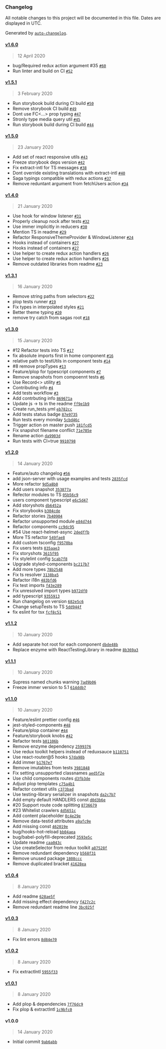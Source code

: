 ### Changelog

All notable changes to this project will be documented in this file. Dates are displayed in UTC.

Generated by [`auto-changelog`](https://github.com/CookPete/auto-changelog).

#### [v1.6.0](https://github.com/apptension/cra-template-apptension/compare/v1.5.1...v1.6.0)

> 12 April 2020

- bug/Required redux action argument #35 [`#60`](https://github.com/apptension/cra-template-apptension/pull/60)
- Run linter and build on CI [`#52`](https://github.com/apptension/cra-template-apptension/pull/52)

#### [v1.5.1](https://github.com/apptension/cra-template-apptension/compare/v1.5.0...v1.5.1)

> 3 February 2020

- Run storybook build during CI build [`#50`](https://github.com/apptension/cra-template-apptension/pull/50)
- Remove storybook CI build [`#49`](https://github.com/apptension/cra-template-apptension/pull/49)
- Dont use FC&lt;...&gt; prop typing [`#47`](https://github.com/apptension/cra-template-apptension/pull/47)
- Stronly type media query util [`#45`](https://github.com/apptension/cra-template-apptension/pull/45)
- Run storybook build during CI build [`#44`](https://github.com/apptension/cra-template-apptension/pull/44)

#### [v1.5.0](https://github.com/apptension/cra-template-apptension/compare/v1.4.0...v1.5.0)

> 23 January 2020

- Add set of react responsive utils [`#43`](https://github.com/apptension/cra-template-apptension/pull/43)
- Freeze storybook deps version [`#42`](https://github.com/apptension/cra-template-apptension/pull/42)
- Fix extract-intl for TS messages [`#38`](https://github.com/apptension/cra-template-apptension/pull/38)
- Dont override existing translations with extract-intl [`#40`](https://github.com/apptension/cra-template-apptension/pull/40)
- Saga typings compatible with redux actions [`#37`](https://github.com/apptension/cra-template-apptension/pull/37)
- Remove reduntant argument from fetchUsers action [`#34`](https://github.com/apptension/cra-template-apptension/pull/34)

#### [v1.4.0](https://github.com/apptension/cra-template-apptension/compare/v1.3.1...v1.4.0)

> 21 January 2020

- Use hook for window listener [`#31`](https://github.com/apptension/cra-template-apptension/pull/31)
- Properly cleanup nock after tests [`#32`](https://github.com/apptension/cra-template-apptension/pull/32)
- Use immer implicitly in reducers [`#30`](https://github.com/apptension/cra-template-apptension/pull/30)
- Mention TS in readme [`#29`](https://github.com/apptension/cra-template-apptension/pull/29)
- Refactor ResponsiveThemeProvider & WindowListener [`#24`](https://github.com/apptension/cra-template-apptension/pull/24)
- Hooks instead of containers [`#27`](https://github.com/apptension/cra-template-apptension/pull/27)
- Hooks instead of containers [`#27`](https://github.com/apptension/cra-template-apptension/pull/27)
- Use helper to create redux action handlers [`#26`](https://github.com/apptension/cra-template-apptension/pull/26)
- Use helper to create redux action handlers [`#26`](https://github.com/apptension/cra-template-apptension/pull/26)
- Remove outdated libraries from readme [`#23`](https://github.com/apptension/cra-template-apptension/pull/23)

#### [v1.3.1](https://github.com/apptension/cra-template-apptension/compare/v1.3.0...v1.3.1)

> 16 January 2020

- Remove string paths from selectors [`#22`](https://github.com/apptension/cra-template-apptension/pull/22)
- plop tests runner [`#19`](https://github.com/apptension/cra-template-apptension/pull/19)
- Fix types in interpolated styles [`#21`](https://github.com/apptension/cra-template-apptension/pull/21)
- Better theme typing [`#20`](https://github.com/apptension/cra-template-apptension/pull/20)
- remove try catch from sagas root [`#18`](https://github.com/apptension/cra-template-apptension/pull/18)

#### [v1.3.0](https://github.com/apptension/cra-template-apptension/compare/v1.2.0...v1.3.0)

> 15 January 2020

- #12 Refactor tests into TS [`#17`](https://github.com/apptension/cra-template-apptension/pull/17)
- fix absolute imports first in home component [`#16`](https://github.com/apptension/cra-template-apptension/pull/16)
- relative path to testUtils in component tests [`#14`](https://github.com/apptension/cra-template-apptension/pull/14)
- #8 remove propTypes [`#13`](https://github.com/apptension/cra-template-apptension/pull/13)
- Feature/plop for typescript components [`#7`](https://github.com/apptension/cra-template-apptension/pull/7)
- Remove snapshots from compoennt tests [`#6`](https://github.com/apptension/cra-template-apptension/pull/6)
- Use Record&lt;&gt; utility [`#5`](https://github.com/apptension/cra-template-apptension/pull/5)
- Contributing info [`#4`](https://github.com/apptension/cra-template-apptension/pull/4)
- Add tests workflow [`#3`](https://github.com/apptension/cra-template-apptension/pull/3)
- Add contrbuting info [`869671a`](https://github.com/apptension/cra-template-apptension/commit/869671a1c520a040016f115a323140b12aab30bb)
- Update js -&gt; ts in the readme [`ff9e1b9`](https://github.com/apptension/cra-template-apptension/commit/ff9e1b90619ae14c081c0b6d52ef1921917b2f0b)
- Create run_tests.yml [`eb782cc`](https://github.com/apptension/cra-template-apptension/commit/eb782ccd025231b1c6ee6300af4e24bc0223e36a)
- Add tests status badge [`87e9735`](https://github.com/apptension/cra-template-apptension/commit/87e9735ac431cef1ade9860474f55d70f002d8cc)
- Run tests every monday [`5cbd46c`](https://github.com/apptension/cra-template-apptension/commit/5cbd46c805454842bb3d75e326536f5012a6bf71)
- Trigger action on master push [`181fcd5`](https://github.com/apptension/cra-template-apptension/commit/181fcd59baa67db6c53e368dff70fe1473c8f9b0)
- Fix snapshot filename conflict [`71e705e`](https://github.com/apptension/cra-template-apptension/commit/71e705e4008a93e0d5db261c35ea7720a4417dee)
- Rename action [`da9903d`](https://github.com/apptension/cra-template-apptension/commit/da9903de5c60fa4b6de62b6bf98a99fea49abdeb)
- Run tests with CI=true [`9910798`](https://github.com/apptension/cra-template-apptension/commit/9910798964e1dce8214e583b2868a1cf330397d4)

#### [v1.2.0](https://github.com/apptension/cra-template-apptension/compare/v1.1.2...v1.2.0)

> 14 January 2020

- Feature/auto changelog [`#56`](https://github.com/apptension/cra-template-apptension/pull/56)
- add json-server with usage examples and tests [`2835fcd`](https://github.com/apptension/cra-template-apptension/commit/2835fcd9b188dd0fcbb26224efeb4e2af87c2129)
- More refactor [`9d5a8b0`](https://github.com/apptension/cra-template-apptension/commit/9d5a8b0847d27e927b9021eaff4fc9218d7bb2e4)
- Add users snapshot [`353877a`](https://github.com/apptension/cra-template-apptension/commit/353877ad0615576af543526d7347f3bd3318ea41)
- Refector modules to TS [`05b56c9`](https://github.com/apptension/cra-template-apptension/commit/05b56c9cfc3a6db7d2f0860599c65d6b2832d3e2)
- users component typescript [`e6c5d47`](https://github.com/apptension/cra-template-apptension/commit/e6c5d47b948fda2905f8e36849ae05b01144eed6)
- Add storyshots [`db6452a`](https://github.com/apptension/cra-template-apptension/commit/db6452a0f48a4c29b0bc5fc47fa8eec3d7c28c78)
- Fix storybooks [`b304cde`](https://github.com/apptension/cra-template-apptension/commit/b304cdea04f20dd51607b7ced3816b62cb95319e)
- Refactor stories [`7b40904`](https://github.com/apptension/cra-template-apptension/commit/7b40904b3316dd2eab8b83c7ca1a694128f0dcd9)
- Refactor unsupported module [`e84d744`](https://github.com/apptension/cra-template-apptension/commit/e84d7445e2558ba94f126dc835ca2e353930bf8f)
- Refactor components [`cc9dc95`](https://github.com/apptension/cra-template-apptension/commit/cc9dc95a15d0023a9e993baa36a19a2c0b1b3f00)
- #54 Use react-helmet-async [`2dedffb`](https://github.com/apptension/cra-template-apptension/commit/2dedffbda17610cf6b7992e5920af4279d2e5a79)
- More TS refactor [`549fae8`](https://github.com/apptension/cra-template-apptension/commit/549fae8b59baa76d993be1bd9b7d4aa38e33aa50)
- Add custom tsconfig [`f9570ba`](https://github.com/apptension/cra-template-apptension/commit/f9570ba724dd551f71237abe5388d031b9e06897)
- Fix users tests [`035aae3`](https://github.com/apptension/cra-template-apptension/commit/035aae3ffb4e381eb78982262f0807e780ea58b4)
- Fix storyshots [`3615f95`](https://github.com/apptension/cra-template-apptension/commit/3615f9536e0d062d978764a4490d0eea8218fe94)
- Fix stylelint config [`5cab7f8`](https://github.com/apptension/cra-template-apptension/commit/5cab7f8005db5af0783f93b13e9b6e972fbe1e31)
- Upgrade styled-components [`bc217b7`](https://github.com/apptension/cra-template-apptension/commit/bc217b76a4920a4513945fd81f8e8a1690c8f2e7)
- Add more types [`78b2548`](https://github.com/apptension/cra-template-apptension/commit/78b2548740b4d93f02f14aff6f52b7a6427003b1)
- Fix ts resolver [`3138ba5`](https://github.com/apptension/cra-template-apptension/commit/3138ba5c568187cdce42ac17c6559794d3049c96)
- Refactor i18n [`483bfd6`](https://github.com/apptension/cra-template-apptension/commit/483bfd671cfdb13124a5a8a3e612697692592b5a)
- Fix test imports [`f43e289`](https://github.com/apptension/cra-template-apptension/commit/f43e289bc0ff7ac77a585c0d24800e14a4d1c21d)
- Fix unresolved import types [`b972df0`](https://github.com/apptension/cra-template-apptension/commit/b972df0d11c4627d9f45db44f7f777dafeaff5ae)
- add typescript [`9355913`](https://github.com/apptension/cra-template-apptension/commit/9355913ca7aaf2fd66762e1d52f6ce7763862f8b)
- Run changelog on version [`682e5c6`](https://github.com/apptension/cra-template-apptension/commit/682e5c65f1d8e2d14209bb84c207d50a7fb66251)
- Change setupTests to TS [`5dd944f`](https://github.com/apptension/cra-template-apptension/commit/5dd944f987c9e737bb99192eef500aa71752d817)
- fix eslint for tsx [`fcf8c51`](https://github.com/apptension/cra-template-apptension/commit/fcf8c51f09a79c7c7d856636549da64b2a526ff9)

#### [v1.1.2](https://github.com/apptension/cra-template-apptension/compare/v1.1.1...v1.1.2)

> 10 January 2020

- Add separate hot root for each component [`dbde48b`](https://github.com/apptension/cra-template-apptension/commit/dbde48b25f2002e239ef3e8145eee11047a903c9)
- Replace enzyme with ReactTestingLibrary in readme [`8b369a3`](https://github.com/apptension/cra-template-apptension/commit/8b369a3a9ab0fdf66b313e897efbd40c5e09c667)

#### [v1.1.1](https://github.com/apptension/cra-template-apptension/compare/v1.1.0...v1.1.1)

> 10 January 2020

- Supress named chunks warning [`7ad9b06`](https://github.com/apptension/cra-template-apptension/commit/7ad9b06579a669af3366f00ca96afaa81c441fbd)
- Freeze immer version to 5.1 [`614ddb7`](https://github.com/apptension/cra-template-apptension/commit/614ddb702cf5975d949f6ea502b38f303e161e72)

#### [v1.1.0](https://github.com/apptension/cra-template-apptension/compare/v1.0.4...v1.1.0)

> 10 January 2020

- Feature/eslint prettier config [`#46`](https://github.com/apptension/cra-template-apptension/pull/46)
- jest-styled-components [`#48`](https://github.com/apptension/cra-template-apptension/pull/48)
- Feature/plop container [`#44`](https://github.com/apptension/cra-template-apptension/pull/44)
- Feature/storybook knobs [`#42`](https://github.com/apptension/cra-template-apptension/pull/42)
- Refactor tests [`b01106b`](https://github.com/apptension/cra-template-apptension/commit/b01106bdbaf868b47bb4230588c527dd954b6b5d)
- Remove enzyme dependency [`2599376`](https://github.com/apptension/cra-template-apptension/commit/259937686747ac396bcd69de285596bef2944c14)
- Use redux toolkit helpers instead of reduxsauce [`b110751`](https://github.com/apptension/cra-template-apptension/commit/b110751c519d90e6a28bf95c5ede4f3b82b12d44)
- Use react-router@5 hooks [`57da98b`](https://github.com/apptension/cra-template-apptension/commit/57da98ba52d573eb4df30dcb160906f126d62b42)
- Add immer [`b1767e7`](https://github.com/apptension/cra-template-apptension/commit/b1767e7e3185a32f95d8f42105c43e7862e7e3c8)
- Remove imutables from tests [`3981848`](https://github.com/apptension/cra-template-apptension/commit/39818487478d6e85a80c9ea1182b695a563eb0cb)
- Fix setting unsupported classnames [`aed5f2e`](https://github.com/apptension/cra-template-apptension/commit/aed5f2eaaae5ce432bb5425149e2963bb1f374ba)
- Use child components routes [`d3fb3de`](https://github.com/apptension/cra-template-apptension/commit/d3fb3de789c44748184d1fe900d2f6d7a9366f8d)
- Adjust plop templates [`c75a4b1`](https://github.com/apptension/cra-template-apptension/commit/c75a4b110acdef920c54431005ec46f43e991038)
- Refactor context utils [`c373bad`](https://github.com/apptension/cra-template-apptension/commit/c373bade67764eebfd8d151257999835c8182ed2)
- Use testing-library serializer in snapshots [`da2c7b7`](https://github.com/apptension/cra-template-apptension/commit/da2c7b7e98bcbb0df152248a5b2b53ca6e66bb24)
- Add empty default HANDLERS const [`d0d3b6e`](https://github.com/apptension/cra-template-apptension/commit/d0d3b6e32be135e060ac0c88c3cf82dff57a23c0)
- #20 Support route code splitting [`8736679`](https://github.com/apptension/cra-template-apptension/commit/87366799aef6e8e54f0ba3e88ca3980061d41cb3)
- #23 Whitelist crawlers [`4d5651c`](https://github.com/apptension/cra-template-apptension/commit/4d5651cc6269d9c2e5b14bf460888daa6a0bce61)
- Add content placeholder [`0c4e29e`](https://github.com/apptension/cra-template-apptension/commit/0c4e29ef23658290746f6459555d817e622753cd)
- Remove data-testid attributes [`a9afc9e`](https://github.com/apptension/cra-template-apptension/commit/a9afc9ed9bc0e1bbf86cb9d7f195c2361c06d08a)
- Add missing const [`462019e`](https://github.com/apptension/cra-template-apptension/commit/462019e23a97f4f39805afa2891b6f9ffac3386d)
- bug/hooks-hot-reload [`bb04aea`](https://github.com/apptension/cra-template-apptension/commit/bb04aeac41223b7ca25e9abafca7937271e40271)
- bug/babel-polyfill-deprecated [`3593e5c`](https://github.com/apptension/cra-template-apptension/commit/3593e5c5d8bd32c33e8c9e382b490d2ed20e3f7c)
- Update readme [`caa043c`](https://github.com/apptension/cra-template-apptension/commit/caa043c7af149bcfd669b286ced48279f854bc2f)
- Use createSelector from redux toolkit [`a87528f`](https://github.com/apptension/cra-template-apptension/commit/a87528face040237e26c62ab90569cdeda1e4508)
- Remove redundant dependency [`b568f31`](https://github.com/apptension/cra-template-apptension/commit/b568f3134cf9308a6d785fdf72aaece8775932eb)
- Remove unused package [`1808ccc`](https://github.com/apptension/cra-template-apptension/commit/1808cccc77a58dc9f8304000ccb1b0bd246fd324)
- Remove duplicated bracket [`41628ea`](https://github.com/apptension/cra-template-apptension/commit/41628ea136505c90543350c3536e4b0c027f30c7)

#### [v1.0.4](https://github.com/apptension/cra-template-apptension/compare/v1.0.3...v1.0.4)

> 8 January 2020

- Add readme [`628ae5f`](https://github.com/apptension/cra-template-apptension/commit/628ae5f986238fab56ca1879c52d3b553b7ccf9a)
- Add missing effect dependency [`f427c2c`](https://github.com/apptension/cra-template-apptension/commit/f427c2cb9a59c3b3b44b2500bb87a05899da7b0c)
- Remove redundant readme line [`3bc025f`](https://github.com/apptension/cra-template-apptension/commit/3bc025fe4ca9f5b157caa44f19ba3a82f9fc7362)

#### [v1.0.3](https://github.com/apptension/cra-template-apptension/compare/v1.0.2...v1.0.3)

> 8 January 2020

- Fix lint errors [`8d84e70`](https://github.com/apptension/cra-template-apptension/commit/8d84e704fbaaf666ffb0779e81cde94243d69b08)

#### [v1.0.2](https://github.com/apptension/cra-template-apptension/compare/v1.0.1...v1.0.2)

> 8 January 2020

- Fix extractIntl [`5955f33`](https://github.com/apptension/cra-template-apptension/commit/5955f3323b2a0d70c503204bae47b97937cb1bca)

#### [v1.0.1](https://github.com/apptension/cra-template-apptension/compare/v1.0.0...v1.0.1)

> 8 January 2020

- Add plop & dependencies [`7f76dc9`](https://github.com/apptension/cra-template-apptension/commit/7f76dc9ffaff2077999c3c9f0f059395b2fe9aac)
- Fix plop & extractIntl [`1c9bfc0`](https://github.com/apptension/cra-template-apptension/commit/1c9bfc0868297e0149351bfde390d7662eca3bfa)

#### v1.0.0

> 14 January 2020

- Initial commit [`9ab6abb`](https://github.com/apptension/cra-template-apptension/commit/9ab6abb93f3e4cadd5ac3bd47702b7eacf95a564)
